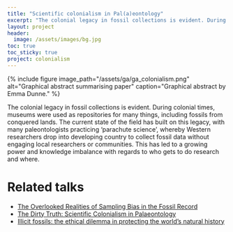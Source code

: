 ```yaml
---
title: "Scientific colonialism in Pal(a)eontology"
excerpt: "The colonial legacy in fossil collections is evident. During colonial times, museums were used as repositories for many things, including fossils from conquered lands. The current state of the field has built on this legacy, with many paleontologists practicing 'parachute science', whereby Western researchers drop into developing country to collect fossil data without engaging local researchers or communities. This has led to a growing power and knowledge imbalance with regards to who gets to do research and where.  "
layout: project
header:
  image: /assets/images/bg.jpg
toc: true
toc_sticky: true
project: colonialism
---
```

<a name="ga"></a>
{% include figure image_path="/assets/ga/ga_colonialism.png" alt="Graphical abstract summarising paper" caption="Graphical abstract by Emma Dunne." %}

The colonial legacy in fossil collections is evident. During colonial times, museums were used as repositories for many things, including fossils from conquered lands. The current state of the field has built on this legacy, with many paleontologists practicing ‘parachute science’, whereby Western researchers drop into developing country to collect fossil data without engaging local researchers or communities. This has led to a growing power and knowledge imbalance with regards to who gets to do research and where.

# Related talks
<div class="small">
<ul>
<li><a href="/talks/2020-10-29-GSA/">The Overlooked Realities of Sampling Bias in the Fossil Record</a></li>

<li><a href="/talks/2020-12-08-PaleoPERCS/">The Dirty Truth: Scientific Colonialism in Palaeontology</a></li>

<li><a href="/talks/2021-03-04-RoyalTyrrell/">Illicit fossils: the ethical dilemma in protecting the world’s natural history</a></li>

</ul>
</div>
